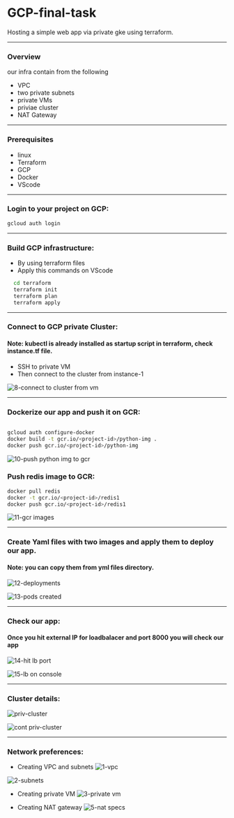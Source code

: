 # GCP-final-task
Hosting a simple web app via private gke using terraform. 
__________________________________________________________________________________________________________________________
### Overview 
our infra contain from the following 
- VPC
- two private subnets
- private VMs 
- priviae cluster 
- NAT Gateway  
___________________________________________________________________________________________________________________________
### Prerequisites
  - linux
  - Terraform 
  - GCP
  - Docker
  - VScode
 ___________________________________________________________________________________________________________________________
 ### Login to your project on GCP:
 ```bash 
 gcloud auth login
 ```
____________________________________________________________________________________________________________________________
### Build GCP infrastructure:
- By using terraform files 
- Apply this commands on VScode
```bash
  cd terraform
  terraform init
  terraform plan
  terraform apply
```
_____________________________________________________________________________________________________________________________
### Connect to GCP private Cluster:
#### Note: kubectl is already installed as startup script in terraform, check instance.tf file.
- SSH to private VM 
- Then connect to the cluster from instance-1

![8-connect to cluster from vm](https://user-images.githubusercontent.com/118521640/220220562-c792dd41-57cb-415b-8407-36ed4c0b13c2.png)
____________________________________________________________________________________________________________________________
### Dockerize our app and push it on GCR:

```bash

gcloud auth configure-docker
docker build -t gcr.io/<project-id>/python-img .
docker push gcr.io/<project-id>/python-img
```
![10-push python img to gcr](https://user-images.githubusercontent.com/118521640/220222427-f47513fc-ceb4-40b5-a512-9fe91c8d60df.png)


### Push redis image to GCR:
```bash
docker pull redis
docker -t gcr.io/<project-id>/redis1
docker push gcr.io/<project-id>/redis1
```
![11-gcr images](https://user-images.githubusercontent.com/118521640/220222543-daa89cc0-a8df-4b88-8e1f-b7296528f9c2.png)

_____________________________________________________________________________________________________________________________

### Create Yaml files with two images and apply them to deploy our app.
#### Note: you can copy them from yml files directory.
![12-deployments](https://user-images.githubusercontent.com/118521640/220224140-0c15015c-607f-43a1-b586-244349450404.png)

![13-pods created](https://user-images.githubusercontent.com/118521640/220224249-1d4935be-a1f5-46be-b362-a3c8dc0140ee.png)

______________________________________________________________________________________________________________________________

### Check our app:
#### Once you hit external IP for loadbalacer and port 8000 you will check our app 
![14-hit lb port](https://user-images.githubusercontent.com/118521640/220224722-cea45ea2-d9ae-4b7e-979b-356798facc4c.png)


![15-lb on console](https://user-images.githubusercontent.com/118521640/220224776-7fb5b9dc-aa80-4676-934d-8d0fff08cfba.png)

_______________________________________________________________________________________________________________________________
### Cluster details:
![priv-cluster](https://user-images.githubusercontent.com/118521640/220224877-a308c759-6e81-4f50-bf48-85c5e5476207.png)


![cont  priv-cluster](https://user-images.githubusercontent.com/118521640/220224895-1d6f6038-6a84-45ea-b76b-ebad022a03fa.png)

_______________________________________________________________________________________________________________________________
### Network preferences:
- Creating VPC and subnets
![1-vpc](https://user-images.githubusercontent.com/118521640/220225381-e03c7369-41af-4023-bcfa-7a11a3aa4a80.png)

![2-subnets](https://user-images.githubusercontent.com/118521640/220225475-d990ee50-0c82-417f-8f57-31d990c8a301.png)

- Creating private VM
 ![3-private vm](https://user-images.githubusercontent.com/118521640/220225599-10ca2c4e-dc8e-4631-8799-ca7c201f555f.png)
 
- Creating NAT gateway
![5-nat specs](https://user-images.githubusercontent.com/118521640/220225649-c864ce98-c815-4b77-b8ba-2cc925f719ee.png)


